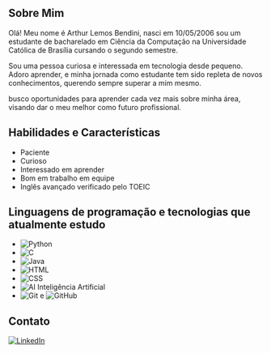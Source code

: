 ## Sobre Mim
Olá! Meu nome é Arthur Lemos Bendini, nasci em 10/05/2006
sou um estudante de bacharelado em Ciência da Computação na Universidade Católica de Brasília cursando o segundo semestre.

Sou uma pessoa curiosa e interessada em tecnologia desde pequeno. Adoro aprender, e minha jornada como estudante tem sido repleta de novos conhecimentos, querendo sempre superar a mim mesmo.

busco oportunidades para aprender cada vez mais sobre minha área, visando dar o meu melhor como futuro profissional.

## Habilidades e Características
- Paciente
- Curioso
- Interessado em aprender
- Bom em trabalho em equipe
- Inglês avançado verificado pelo TOEIC

## Linguagens de programação e tecnologias que atualmente estudo
- ![Python](https://img.shields.io/badge/Python-306998?style=flat&logo=python&logoColor=white)
- ![C](https://img.shields.io/badge/C-000000?style=flat&logo=c&logoColor=white)
- ![Java](https://img.shields.io/badge/Java-F7DF1E?style=flat&logo=java&logoColor=black)
- ![HTML](https://img.shields.io/badge/HTML-E34F26?style=flat&logo=html5&logoColor=white)
- ![CSS](https://img.shields.io/badge/CSS-1572B6?style=flat&logo=css3&logoColor=white)
- ![AI](https://img.shields.io/badge/AI-10B981?style=flat&logo=ai&logoColor=white) Inteligência Artificial
- ![Git](https://img.shields.io/badge/Git-F05032?style=flat&logo=git&logoColor=white) e ![GitHub](https://img.shields.io/badge/GitHub-181717?style=flat&logo=github&logoColor=white)


## Contato
[![LinkedIn](https://img.shields.io/badge/LinkedIn-%230077B5.svg?style=for-the-badge&logo=linkedin&logoColor=white)](https://www.linkedin.com/in/arthur-lemos-bendini-714209323/)



